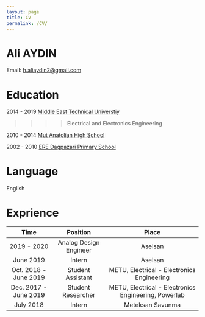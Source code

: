 ```yaml
---
layout: page
title: CV
permalink: /CV/
---
```

# Ali AYDIN

Email: [h.aliaydin2@gmail.com](mailto:h.aliaydin2@gmail.com)

# Education

2014 - 2019 [Middle East Technical Universtiy](https://eee.metu.edu.tr/)

>>>> Electrical and Electronics Engineering
            
2010 - 2014 [Mut Anatolian High School](http://mutanadolu.meb.k12.tr/)

2002 - 2010 [ERE Dagpazari Primary School](http://eredagpazariilkokulu-ortaokulu.meb.k12.tr/)

# Language

English

# Exprience 

| Time | Position | Place |
| :-----: | :-----: | :----: |
| 2019 - 2020 | Analog Design Engineer | Aselsan |
| June 2019 | Intern | Aselsan | 
|Oct. 2018 - June 2019|Student Assistant |  METU, Electrical - Electronics Engineering|
|Dec. 2017 - June 2019 | Student Researcher| METU, Electrical - Electronics Engineering, Powerlab|
|July 2018| Intern | Meteksan Savunma|



